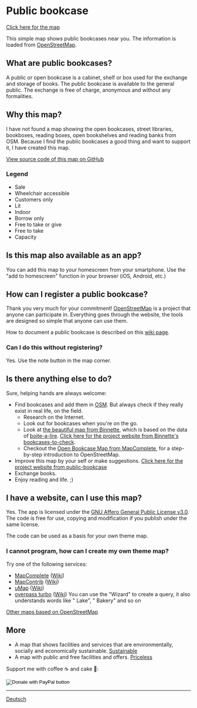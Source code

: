 # Public bookcase

[Click here for the map](https://book-exchange.zottelig.ch)

This simple map shows public bookcases near you. The information is loaded from [OpenStreetMap](https://www.openstreetmap.org).

## What are public bookcases?

A public or open bookcase is a cabinet, shelf or box used for the exchange and storage of books. The public bookcase is available to the general public. The exchange is free of charge, anonymous and without any formalities.

## Why this map?

I have not found a map showing the open bookcases, street libraries, bookboxes, reading boxes, open bookshelves and reading banks from OSM. Because I find the public bookcases a good thing and want to support it, I have created this map.

[View source code of this map on GitHub](https://github.com/ToastHawaii/public-bookcase-map)

### Legend

- <i class="far fa-money-bill-alt"></i> Sale
- <i class="fab fa-accessible-icon"></i> Wheelchair accessible
- <i class="fas fa-ticket-alt"></i> Customers only
- <i class="far fa-lightbulb"></i> Lit
- <i class="far fa-building"></i> Indoor
- <i class="fas fa-redo-alt"></i> Borrow only
- <i class="fas fa-exchange-alt"></i> Free to take or give
- <i class="fas fa-long-arrow-alt-left"></i> Free to take
- <i class="fas fa-book"></i> Capacity

## Is this map also available as an app?

You can add this map to your homescreen from your smartphone. Use the "add to homescreen" function in your browser (iOS, Android, etc.)

## How can I register a public bookcase?

Thank you very much for your commitment! [OpenStreetMap](https://www.openstreetmap.org) is a project that anyone can participate in. Everything goes through the website, the tools are designed so simple that anyone can use them.

How to document a public bookcase is described on this [wiki page](https://wiki.openstreetmap.org/wiki/DE:Tag:amenity%3Dpublic_bookcase).

### Can I do this without registering?

Yes. Use the <i class="fas fa-comment-alt"></i> note button in the map corner.

## Is there anything else to do?

Sure, helping hands are always welcome:

- Find bookcases and add them in [OSM](https://www.openstreetmap.org). But always check if they really exist in real life, on the field.
  - Research on the Internet.
  - Look out for bookcases when you're on the go.
  - Look at [the beautiful map from Binnette](https://umap.openstreetmap.fr/fr/map/osm-bookcases-and-boite-a-lire_362287#15/45.2010/5.7389), which is based on the data of [boite-a-lire](https://www.boite-a-lire.com/). [Click here for the project website from Binnette's bookcases-to-check](https://github.com/Binnette/bookcases-to-check).
  - Checkout the [Open Bookcase Map from MapComplete](https://pietervdvn.github.io/MapComplete/bookcases.html), for a step-by-step introduction to OpenStreetMap.
- Improve this map by your self or make suggestions. [Click here for the project website from public-bookcase](https://github.com/ToastHawaii/public-bookcase-map)
- Exchange books.
- Enjoy reading and life. ;)

## I have a website, can I use this map?

Yes. The app is licensed under the [GNU Affero General Public License v3.0](/LICENSE). The code is free for use, copying and modification if you publish under the same license.

The code can be used as a basis for your own theme map.

### I cannot program, how can I create my own theme map?

Try one of the following services:

- [MapComplete](https://pietervdvn.github.io/MapComplete/index.html) ([Wiki](https://wiki.openstreetmap.org/wiki/MapComplete))
- [MapContrib](https://www.mapcontrib.xyz/) ([Wiki](https://wiki.openstreetmap.org/wiki/MapContrib))
- [uMap](https://umap.openstreetmap.fr/en/) ([Wiki](https://wiki.openstreetmap.org/wiki/UMap))
- [overpass turbo](https://overpass-turbo.eu/) ([Wiki](https://wiki.openstreetmap.org/wiki/Overpass_turbo)) You can use the "Wizard" to create a query, it also understands words like " Lake", " Bakery" and so on

[Other maps based on OpenStreetMap](https://osm-apps.zottelig.ch/)

## More

- A map that shows facilities and services that are environmentally, socially and economically sustainable. [Sustainable](https://sustainable.zottelig.ch/)
- A map with public and free facilities and offers. [Priceless](https://priceless.zottelig.ch)

Support me with coffee ☕ and cake 🍰:

<form action="https://www.paypal.com/cgi-bin/webscr" method="post" target="_top">
<input type="hidden" name="cmd" value="_s-xclick" />
<input type="hidden" name="hosted_button_id" value="JFWXTYPKBD2YA" />
<input type="image" src="https://www.paypalobjects.com/en_US/CH/i/btn/btn_donateCC_LG.gif" border="0" name="submit" title="PayPal - The safer, easier way to pay online!" alt="Donate with PayPal button" />
</form>

---

<a href="/de/docs/" hreflang="de">Deutsch</a>
